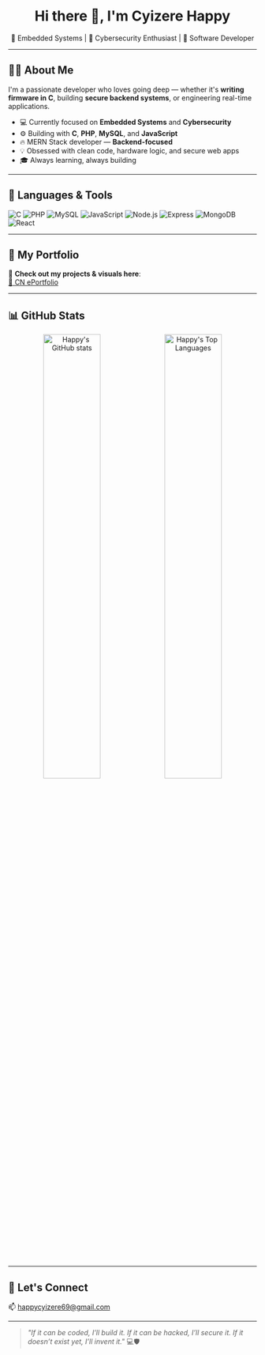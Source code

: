 <h1 align="center">Hi there 👋, I'm Cyizere Happy</h1>

<p align="center">
  🚀 Embedded Systems | 🔐 Cybersecurity Enthusiast | 🧠 Software Developer  
</p>

---

## 👩‍💻 About Me

I'm a passionate developer who loves going deep — whether it's **writing firmware in C**, building **secure backend systems**, or engineering real-time applications.

- 💻 Currently focused on **Embedded Systems** and **Cybersecurity**
- ⚙️ Building with **C**, **PHP**, **MySQL**, and **JavaScript**
- 🔥 MERN Stack developer — **Backend-focused**
- 💡 Obsessed with clean code, hardware logic, and secure web apps
- 🎓 Always learning, always building

---

## 🧰 Languages & Tools

![C](https://img.shields.io/badge/-C-00599C?style=flat-square&logo=c)
![PHP](https://img.shields.io/badge/-PHP-777BB4?style=flat-square&logo=php)
![MySQL](https://img.shields.io/badge/-MySQL-4479A1?style=flat-square&logo=mysql)
![JavaScript](https://img.shields.io/badge/-JavaScript-F7DF1E?style=flat-square&logo=javascript&logoColor=black)
![Node.js](https://img.shields.io/badge/-Node.js-339933?style=flat-square&logo=node.js)
![Express](https://img.shields.io/badge/-Express.js-000000?style=flat-square&logo=express)
![MongoDB](https://img.shields.io/badge/-MongoDB-47A248?style=flat-square&logo=mongodb)
![React](https://img.shields.io/badge/-React-61DAFB?style=flat-square&logo=react)

---

## 🔗 My Portfolio

🎨 **Check out my projects & visuals here**:  
[📁 CN ePortfolio]([https://www.canva.com/your-link](https://www.thecn.com/CH2218))

---

## 📊 GitHub Stats

<p align="center">
  <img src="https://github-readme-stats.vercel.app/api?username=Cyizere-Happy&show_icons=true&theme=tokyonight" alt="Happy's GitHub stats" width="48%" />
  <img src="https://github-readme-stats.vercel.app/api/top-langs/?username=Cyizere-Happy&layout=compact&theme=tokyonight" alt="Happy's Top Languages" width="48%" />
</p>

---

## 💬 Let's Connect

📫 happycyizere69@gmail.com

---

> _"If it can be coded, I’ll build it. If it can be hacked, I’ll secure it. If it doesn’t exist yet, I’ll invent it."_ 💻🛡️
